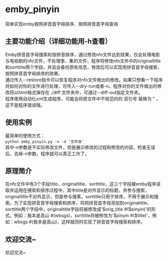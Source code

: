 # emby_pinyin
简单实现emby按照拼音首字母排序、按照拼音首字母查询

## 主要功能介绍（详细功能用-h查看）
Emby拼音首字母搜索和按拼音排序，通过修改nfo文件达到效果，仅会处理电影与电视剧的nfo文件，不处理季、集的文件，程序将修改nfo文件中的originaltitle和sorttitle两个字段，并且会备份原有信息，修改后可以实现用拼音首字母搜索、按照拼音首字母排序的效果。  
通过传入--restore指令可以恢复程序对nfo文件做出的修改。如果只想看一下程序将如何对你的文件进行处理，可传入--dry-run或者-n。程序对你的文件做出的修改将以html格式保存在 ./diff 文件夹中，可通过--diff-out指定文件夹。  
程序使用自动化xml生成程序，可能会将原文件中不规范的的 双引号 替换为 &quot; ，这不是程序错误哦。  

## 使用实例
最简单的使用方式：  
`python emby_pinyin.py -n -d '文件夹'`  
其中-n参数是不实际修改文件，但是展示修改的过程和修改的内容，检查无误后，去掉-n参数，程序就可以真正工作了。

## 原理简介
在nfo文件中有3个字段title、originaltitle、sorttitle，这三个字段被emby程序读取并运用在搜索和排序过程中，其中title是对外显示的标题，并参与搜索，originaltitle不对外显示，但是参与搜素，sorttitle只用于排序，不用于展示和搜索，为了实现拼音首字母搜索和排序，将把拼音首字母添加到originaltitle、sorttitle两个字段中，originaltitle字段将被修改成'$orig_title #($pinyin)'的形式，例如：我本是高山 #(wbsgs)，sorttitle将被修改为'$pinyin #($title)'，例如：wbsgs #(我本是高山)，这样就同时实现了拼音首字母搜索和排序。  

## 欢迎交流~
欢迎交流~
